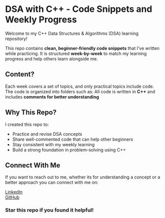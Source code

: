 # DSA with C++ - Code Snippets and Weekly Progress

Welcome to my C++ Data Structures & Algorithms (DSA) learning repository!

This repo contains **clean, beginner-friendly code snippets** that I’ve written while practicing. It is structured **week-by-week** to match my learning progress and help others learn alongside me.

## Content?

Each week covers a set of topics, and only practical topics include code. The code is organized into folders such as:
All code is written in **C++** and includes **comments for better understanding**

## Why This Repo?

I created this repo to:

- Practice and revise DSA concepts  
- Share well-commented code that can help other beginners  
- Stay consistent with my weekly learning  
- Build a strong foundation in problem-solving using C++

## Connect With Me

If you want to reach out to me, whether its for understanding a concept or a better approach you can connect with me on:

[LinkedIn](https://www.linkedin.com/in/rahem-shakeel-4b5399269/)  
[GitHub](https://github.com/RahemShakeel)

### Star this repo if you found it helpful!
